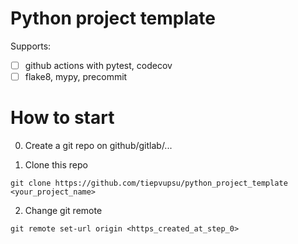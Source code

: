 # Python project template

Supports:
- [ ] github actions with pytest, codecov
- [ ] flake8, mypy, precommit 

# How to start

0. Create a git repo on github/gitlab/...

1. Clone this repo
```shell
git clone https://github.com/tiepvupsu/python_project_template <your_project_name>
```

2. Change git remote

```shell
git remote set-url origin <https_created_at_step_0>
```

